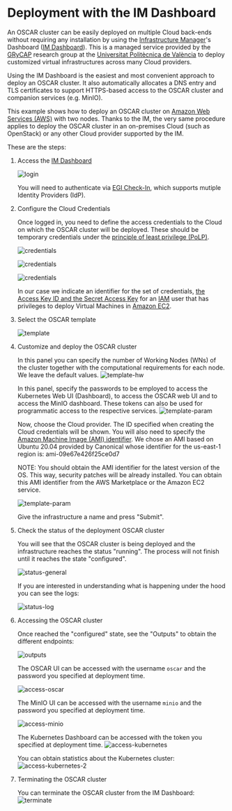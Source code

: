 # Deployment with the IM Dashboard

An OSCAR cluster can be easily deployed on multiple Cloud back-ends without requiring any installation by using the [Infrastructure Manager](https://www.grycap.upv.es/im)'s Dashboard ([IM Dashboard](https://appsgrycap.i3m.upv.es:31443/im-dashboard/login)). This is a managed service provided by the [GRyCAP](https://www.grycap.upv.es) research group at the [Universitat Politècnica de València](https://www.upv.es) to deploy customized virtual infrastructures across many Cloud providers. 

Using the IM Dashboard is the easiest and most convenient approach to deploy an OSCAR cluster. It also automatically allocates a DNS entry and TLS certificates to support HTTPS-based access to the OSCAR cluster and companion services (e.g. MinIO).

This example shows how to deploy an OSCAR cluster on [Amazon Web Services (AWS)](https://aws.amazon.com) with two nodes. Thanks to the IM, the very same procedure applies to deploy the OSCAR cluster in an on-premises Cloud (such as OpenStack) or any other Cloud provider supported by the IM.

These are the steps:

1. Access the [IM Dashboard](https://appsgrycap.i3m.upv.es:31443/im-dashboard/login)

    ![login](images/im-dashboard/im-dashboard-00.png)

    You will need to authenticate via [EGI Check-In](https://www.egi.eu/services/check-in/), which supports mutiple Identity Providers (IdP). 

2. Configure the Cloud Credentials

    Once logged in, you need to define the access credentials to the Cloud on which the OSCAR cluster will be deployed. These should be temporary credentials under the [principle of least privilege (PoLP)](https://searchsecurity.techtarget.com/definition/principle-of-least-privilege-POLP).

    ![credentials](images/im-dashboard/im-dashboard-00-2.png)

    ![credentials](images/im-dashboard/im-dashboard-00-3.png)

    ![credentials](images/im-dashboard/im-dashboard-00-4.png)

    In our case we indicate an identifier for the set of credentials, [the Access Key ID and the Secret Access Key](https://docs.aws.amazon.com/general/latest/gr/aws-sec-cred-types.html) for an [IAM](https://aws.amazon.com/iam/) user that has privileges to deploy Virtual Machines in [Amazon EC2](https://aws.amazon.com/ec2). 

3. Select the OSCAR template

    ![template](images/im-dashboard/im-dashboard-01.png)

4. Customize and deploy the OSCAR cluster

    In this panel you can specify the number of Working Nodes (WNs) of the cluster together with the computational requirements for each node. We leave the default values.
    ![template-hw](images/im-dashboard/im-dashboard-02.png)

    In this panel, specify the passwords to be employed to access the Kubernetes Web UI (Dashboard), to access the OSCAR web UI and to access the MinIO dashboard. These tokens can also be used for programmatic access to the respective services.
    ![template-param](images/im-dashboard/im-dashboard-03.png)

    Now, choose the Cloud provider. The ID specified when creating the Cloud credentials will be shown.
    You will also need to specify the [Amazon Machine Image (AMI) identifier](https://docs.aws.amazon.com/AWSEC2/latest/UserGuide/AMIs.html). We chose an AMI based on Ubuntu 20.04 provided by Canonical whose identifier for the us-east-1 region is: ami-09e67e426f25ce0d7

    NOTE: You should obtain the AMI identifier for the latest version of the OS. This way, security patches will be already installed. You can obtain this AMI identifier from the AWS Marketplace or the Amazon EC2 service. 


    ![template-param](images/im-dashboard/im-dashboard-04.png)

    Give the infrastructure a name and press "Submit".

5. Check the status of the deployment OSCAR cluster

    You will see that the OSCAR cluster is being deployed and the infrastructure reaches the status "running". The process will not finish until it reaches the state "configured".

    ![status-general](images/im-dashboard/im-dashboard-05.png)

    If you are interested in understanding what is happening under the hood you can see the logs:

    ![status-log](images/im-dashboard/im-dashboard-06.png)

6. Accessing the OSCAR cluster

    Once reached the "configured" state, see the "Outputs" to obtain the different endpoints:

    ![outputs](images/im-dashboard/im-dashboard-07.png)

    The OSCAR UI can be accessed with the username ``oscar`` and the password you specified at deployment time.

    ![access-oscar](images/im-dashboard/im-dashboard-08.png)

    The MinIO UI can be accessed with the username ``minio`` and the password you specified at deployment time.

    ![access-minio](images/im-dashboard/im-dashboard-09.png)

    The Kubernetes Dashboard can be accessed with the token you specified at deployment time.
    ![access-kubernetes](images/im-dashboard/im-dashboard-10.png)

    You can obtain statistics about the Kubernetes cluster:
    ![access-kubernetes-2](images/im-dashboard/im-dashboard-11.png)


7. Terminating the OSCAR cluster

    You can terminate the OSCAR cluster from the IM Dashboard:
    ![terminate](images/im-dashboard/im-dashboard-12.png)